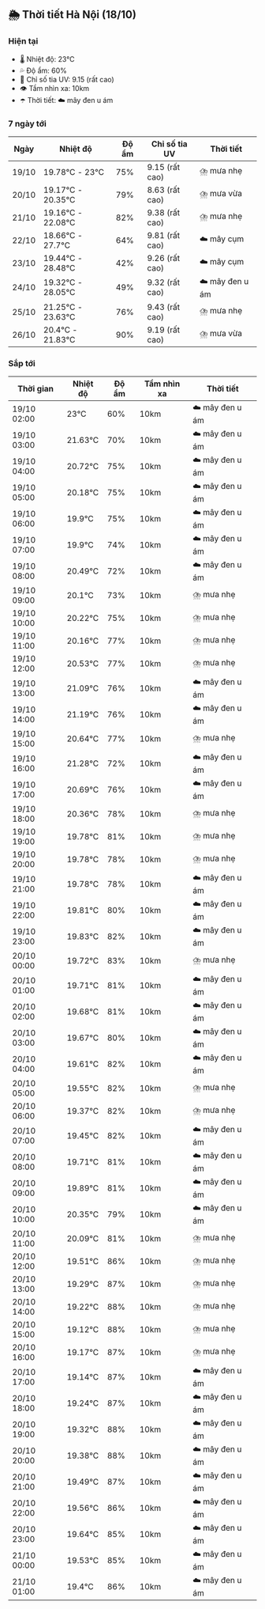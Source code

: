 ## 🌦️ Thời tiết Hà Nội (18/10)

### Hiện tại

- 🌡️ Nhiệt độ: 23℃
- 💦 Độ ẩm: 60%
- 🌟 Chỉ số tia UV: 9.15 (rất cao)
- 👁️ Tầm nhìn xa: 10km
- ☂️ Thời tiết: ☁️ mây đen u ám

### 7 ngày tới

| Ngày | Nhiệt độ | Độ ẩm | Chỉ số tia UV | Thời tiết |
| --- | --- | --- | --- | --- |
| 19/10 | 19.78℃ - 23℃ | 75% | 9.15 (rất cao) | ⛈️ mưa nhẹ |
| 20/10 | 19.17℃ - 20.35℃ | 79% | 8.63 (rất cao) | ⛈️ mưa vừa |
| 21/10 | 19.16℃ - 22.08℃ | 82% | 9.38 (rất cao) | ⛈️ mưa nhẹ |
| 22/10 | 18.66℃ - 27.7℃ | 64% | 9.81 (rất cao) | ☁️ mây cụm |
| 23/10 | 19.44℃ - 28.48℃ | 42% | 9.26 (rất cao) | ☁️ mây cụm |
| 24/10 | 19.32℃ - 28.05℃ | 49% | 9.32 (rất cao) | ☁️ mây đen u ám |
| 25/10 | 21.25℃ - 23.63℃ | 76% | 9.43 (rất cao) | ⛈️ mưa nhẹ |
| 26/10 | 20.4℃ - 21.83℃ | 90% | 9.19 (rất cao) | ⛈️ mưa vừa |

### Sắp tới

| Thời gian | Nhiệt độ | Độ ẩm | Tầm nhìn xa | Thời tiết |
| --- | --- | --- | --- | --- |
| 19/10 02:00 | 23℃ | 60% | 10km | ☁️ mây đen u ám |
| 19/10 03:00 | 21.63℃ | 70% | 10km | ☁️ mây đen u ám |
| 19/10 04:00 | 20.72℃ | 75% | 10km | ☁️ mây đen u ám |
| 19/10 05:00 | 20.18℃ | 75% | 10km | ☁️ mây đen u ám |
| 19/10 06:00 | 19.9℃ | 75% | 10km | ☁️ mây đen u ám |
| 19/10 07:00 | 19.9℃ | 74% | 10km | ☁️ mây đen u ám |
| 19/10 08:00 | 20.49℃ | 72% | 10km | ☁️ mây đen u ám |
| 19/10 09:00 | 20.1℃ | 73% | 10km | ⛈️ mưa nhẹ |
| 19/10 10:00 | 20.22℃ | 75% | 10km | ⛈️ mưa nhẹ |
| 19/10 11:00 | 20.16℃ | 77% | 10km | ⛈️ mưa nhẹ |
| 19/10 12:00 | 20.53℃ | 77% | 10km | ⛈️ mưa nhẹ |
| 19/10 13:00 | 21.09℃ | 76% | 10km | ☁️ mây đen u ám |
| 19/10 14:00 | 21.19℃ | 76% | 10km | ☁️ mây đen u ám |
| 19/10 15:00 | 20.64℃ | 77% | 10km | ⛈️ mưa nhẹ |
| 19/10 16:00 | 21.28℃ | 72% | 10km | ☁️ mây đen u ám |
| 19/10 17:00 | 20.69℃ | 76% | 10km | ☁️ mây đen u ám |
| 19/10 18:00 | 20.36℃ | 78% | 10km | ⛈️ mưa nhẹ |
| 19/10 19:00 | 19.78℃ | 81% | 10km | ⛈️ mưa nhẹ |
| 19/10 20:00 | 19.78℃ | 78% | 10km | ⛈️ mưa nhẹ |
| 19/10 21:00 | 19.78℃ | 78% | 10km | ☁️ mây đen u ám |
| 19/10 22:00 | 19.81℃ | 80% | 10km | ☁️ mây đen u ám |
| 19/10 23:00 | 19.83℃ | 82% | 10km | ☁️ mây đen u ám |
| 20/10 00:00 | 19.72℃ | 83% | 10km | ⛈️ mưa nhẹ |
| 20/10 01:00 | 19.71℃ | 81% | 10km | ☁️ mây đen u ám |
| 20/10 02:00 | 19.68℃ | 81% | 10km | ☁️ mây đen u ám |
| 20/10 03:00 | 19.67℃ | 80% | 10km | ☁️ mây đen u ám |
| 20/10 04:00 | 19.61℃ | 82% | 10km | ☁️ mây đen u ám |
| 20/10 05:00 | 19.55℃ | 82% | 10km | ⛈️ mưa nhẹ |
| 20/10 06:00 | 19.37℃ | 82% | 10km | ⛈️ mưa nhẹ |
| 20/10 07:00 | 19.45℃ | 82% | 10km | ☁️ mây đen u ám |
| 20/10 08:00 | 19.71℃ | 81% | 10km | ☁️ mây đen u ám |
| 20/10 09:00 | 19.89℃ | 81% | 10km | ☁️ mây đen u ám |
| 20/10 10:00 | 20.35℃ | 79% | 10km | ☁️ mây đen u ám |
| 20/10 11:00 | 20.09℃ | 81% | 10km | ⛈️ mưa nhẹ |
| 20/10 12:00 | 19.51℃ | 86% | 10km | ⛈️ mưa nhẹ |
| 20/10 13:00 | 19.29℃ | 87% | 10km | ⛈️ mưa nhẹ |
| 20/10 14:00 | 19.22℃ | 88% | 10km | ⛈️ mưa nhẹ |
| 20/10 15:00 | 19.12℃ | 88% | 10km | ⛈️ mưa nhẹ |
| 20/10 16:00 | 19.17℃ | 87% | 10km | ⛈️ mưa nhẹ |
| 20/10 17:00 | 19.14℃ | 87% | 10km | ☁️ mây đen u ám |
| 20/10 18:00 | 19.24℃ | 87% | 10km | ☁️ mây đen u ám |
| 20/10 19:00 | 19.32℃ | 88% | 10km | ☁️ mây đen u ám |
| 20/10 20:00 | 19.38℃ | 88% | 10km | ☁️ mây đen u ám |
| 20/10 21:00 | 19.49℃ | 87% | 10km | ☁️ mây đen u ám |
| 20/10 22:00 | 19.56℃ | 86% | 10km | ☁️ mây đen u ám |
| 20/10 23:00 | 19.64℃ | 85% | 10km | ☁️ mây đen u ám |
| 21/10 00:00 | 19.53℃ | 85% | 10km | ☁️ mây đen u ám |
| 21/10 01:00 | 19.4℃ | 86% | 10km | ☁️ mây đen u ám |
